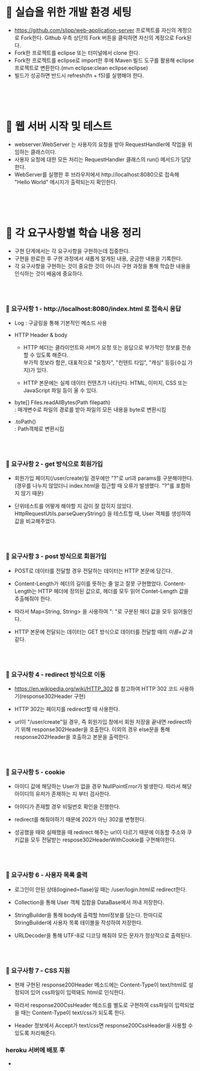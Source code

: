 # 🔧 실습을 위한 개발 환경 세팅
* https://github.com/slipp/web-application-server 프로젝트를 자신의 계정으로 Fork한다. Github 우측 상단의 Fork 버튼을 클릭하면 자신의 계정으로 Fork된다.
* Fork한 프로젝트를 eclipse 또는 터미널에서 clone 한다.
* Fork한 프로젝트를 eclipse로 import한 후에 Maven 빌드 도구를 활용해 eclipse 프로젝트로 변환한다.(mvn eclipse:clean eclipse:eclipse)
* 빌드가 성공하면 반드시 refresh(fn + f5)를 실행해야 한다.

<br/><br/><br/>

# 📝 웹 서버 시작 및 테스트
* webserver.WebServer 는 사용자의 요청을 받아 RequestHandler에 작업을 위임하는 클래스이다.
* 사용자 요청에 대한 모든 처리는 RequestHandler 클래스의 run() 메서드가 담당한다.
* WebServer를 실행한 후 브라우저에서 http://localhost:8080으로 접속해 "Hello World" 메시지가 출력되는지 확인한다.

<br/><br/><br/>

# 📁 각 요구사항별 학습 내용 정리
* 구현 단계에서는 각 요구사항을 구현하는데 집중한다. 
* 구현을 완료한 후 구현 과정에서 새롭게 알게된 내용, 궁금한 내용을 기록한다.
* 각 요구사항을 구현하는 것이 중요한 것이 아니라 구현 과정을 통해 학습한 내용을 인식하는 것이 배움에 중요하다. 

<br/><br/>

### 📌 요구사항 1 - http://localhost:8080/index.html 로 접속시 응답
- Log : 구글링을 통해 기본적인 메소드 사용

- HTTP Header & body
  - HTTP 헤더는 클라이언트와 서버가 요청 또는 응답으로 부가적인 정보를 전송할 수 있도록 해준다. <br/>
  부가적 정보라 함은, 대표적으로 "요청자", "컨텐트 타입", "캐싱" 등등(수십 가지)가 있다.

  - HTTP 본문에는 실제 데이터 컨텐츠가 나타난다. HTML, 이미지, CSS 또는 JavaScript 파일 등이 올 수 있다.

- byte[] Files.readAllBytes(Path filepath) <br/>
: 매개변수로 파일의 경로를 받아 파일의 모든 내용을 byte로 변환시킴

- .toPath() <br/>
: Path객체로 변환시킴

<br/><br/>

### 📌 요구사항 2 - get 방식으로 회원가입
- 회원가입 페이지(/user/create)일 경우에만 "?"로 url과 params를 구분해야한다.
	(경우를 나누지 않았더니 index.html을 접근할 때 오류가 발생했다. "?"를 포함하지 않기 때문)
  
- 단위테스트를 어떻게 해야할 지 감이 잘 잡히지 않았다.
	HttpRequestUtils.parseQueryString() 을 테스트할 때, User 객체를 생성하여 값을 비교해주었다.
  
<br/><br/>

### 📌 요구사항 3 - post 방식으로 회원가입
- POST로 데이터를 전달할 경우 전달하는 데이터는 HTTP 본문에 담긴다.

- Content-Length가 헤더의 길이를 뜻하는 줄 알고 잘못 구현했었다. Content-Length는 HTTP 헤더에 정의된 값으로, 헤더를 모두 읽어 Contet-Length 값을 추출해줘야 한다.

- 따라서 Map<String, String> 을 사용하여 ": "로 구분된 헤더 값을 모두 읽어들인다.

- HTTP 본문에 전달되는 데이터는 GET 방식으로 데이터를 전달할 때의 _이름=값_ 과 같다.

<br/><br/>

### 📌 요구사항 4 - redirect 방식으로 이동
- https://en.wikipedia.org/wiki/HTTP_302 를 참고하여 HTTP 302 코드 사용하기(response302Header 구현)

- HTTP 302는 페이지를 redirect할 때 사용한다.

- url이 "/user/create"일 경우, 즉 회원가입 창에서 회원 저장을 끝내면 redirect하기 위해 response302Header을 호출한다. 
	이외의 경우 else문을 통해 response202Header을 호출하고 본문을 출력한다.
	
<br/><br/>


### 📌 요구사항 5 - cookie
- 아이디 값에 해당하는 User가 없을 경우 NullPointError가 발생한다. 따라서 해당 아이디의 유저가 존재하는 지 부터 검사한다.

- 아이디가 존재할 경우 비밀번호 확인을 진행한다.

- redirect를 해줘야하기 때문에 202가 아닌 302를 변형한다.

- 성공했을 때와 실패했을 때 redirect 해주는 url이 다르기 때문에 이동할 주소와 쿠키값을 모두 전달받는 respose302HeaderWithCookie를 구현해야한다.

<br/><br/>

### 📌 요구사항 6 - 사용자 목록 출력
- 로그인이 안된 상태(logined=flase)일 때는 /user/login.html로 redirect한다.

- Collection을 통해 User 객체 집합을 DataBase에서 꺼내 저장한다.

- StringBuilder을 통해 body에 출력할 html정보를 담는다. 한마디로 StringBuilder에 사용자 목록 테이블을 작성하여 저장한다.

- URLDecoder을 통해 UTF-8로 디코딩 해줘야 모든 문자가 정상적으로 출력된다.

<br/><br/>

### 📌 요구사항 7 - CSS 지원
- 현재 구현된 response200Header 메소드에는 Content-Type이 text/html로 설정되어 있어 css파일이 입력돼도 html로 인식한다.

- 따라서 response200CssHeader 메소드를 별도로 구현하여 css파일이 입력되었을 때는 Content-Type이 text/css가 되도록 한다.

- Header 정보에서 Accept가 text/css면 response200CssHeader을 사용할 수 있도록 처리해준다.



### heroku 서버에 배포 후
* 
